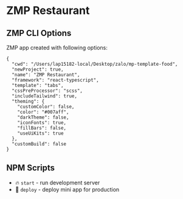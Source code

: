 # ZMP Restaurant

## ZMP CLI Options

ZMP app created with following options:

```
{
  "cwd": "/Users/lap15182-local/Desktop/zalo/mp-template-food",
  "newProject": true,
  "name": "ZMP Restaurant",
  "framework": "react-typescript",
  "template": "tabs",
  "cssPreProcessor": "scss",
  "includeTailwind": true,
  "theming": {
    "customColor": false,
    "color": "#007aff",
    "darkTheme": false,
    "iconFonts": true,
    "fillBars": false,
    "useUiKits": true
  },
  "customBuild": false
}
```

## NPM Scripts

* 🔥 `start` - run development server
* 🙏 `deploy` - deploy mini app for production
